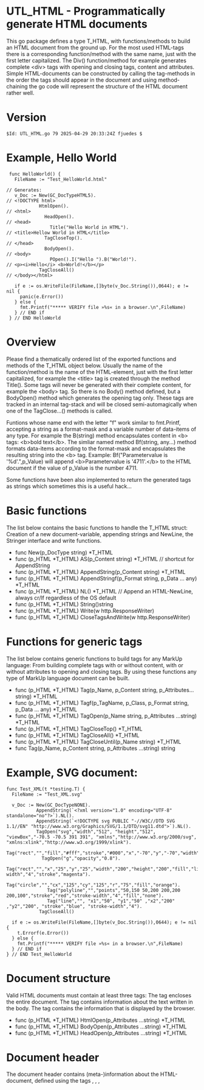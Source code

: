 # UTL_HTML - Programmatically generate HTML documents

This go package defines a type T_HTML, with functions/methods to build an HTML document from the ground up. For the most used HTML-tags there is a corresponding function/method with the same name, just with the first letter capitalized. The Div() function/method for example generates complete \<div\> tags with opening and closing tags, content and attributes. Simple HTML-documents can be constructed by calling the tag-methods in the order the tags should appear in the document and using method-chaining the go code will represent the structure of the HTML document rather well.

# Version
```$Id: UTL_HTML.go 79 2025-04-29 20:33:24Z fjuedes $```

# Example, Hello World
```
 func HelloWorld() {
   FileName := "Test_HelloWorld.html"                                                
                                                                                     // Generates:
   v_Doc := New(GC_DocTypeHTML5).                                                    // <!DOCTYPE html>
            HtmlOpen().                                                              // <html>
              HeadOpen().                                                            // <head>
                Title("Hello World in HTML").                                        // <title>Hellow World in HTML</title>
              TagCloseTop().                                                         // </head>
              BodyOpen().                                                            // <body>
                POpen().I("Hello ").B("World!").                                     // <p><i>Hello</i> <b>World!</b></p>
            TagCloseAll()                                                            // </body></html>
            
   if e := os.WriteFile(FileName,[]byte(v_Doc.String()),0644); e != nil {
     panic(e.Error())
   } else {
     fmt.Printf("***** VERIFY file »%s« in a browser.\n",FileName)
   } // END if
 } // END HelloWorld
```

# Overview
Please find a thematically ordered list of the exported functions and methods of the T_HTML object below. Usually the name of the function/method is the name of the HTML-element, just with the first letter capitalized, for example the \<title\> tag is created through the method Title(). Some tags will never be generated with their complete content, for example the \<body\> tag. So there is no Body() method defined, but a BodyOpen() method which generates the opening tag only. These tags are tracked in an internal tag-stack and will be closed semi-automagically when one of the TagClose...() methods is called. 

Funtions whose name end with the letter "f" work similar to fmt.Printf, accepting a string as a format-mask and a variable number of data-items of any type. For example the B(string) method encapsulates content in \<b\> tags: \<b\>bold text\</b\>. The simliar named method Bf(string, any...) method formats data-items according to the format-mask and encapsulates the resulting string into the \<b\> tag. Example: Bf("Parametervalue is '%d'.",p_Value) will append \<b\>Parametervalue is '4711'.\</b\> to the HTML document if the value of p_Value is the number 4711.

Some functions have been also implemented to return the generated tags as strings which sometimes this is a useful hack… 


# Basic functions
The list below contains the basic functions to handle the T_HTML struct: Creation of a new document-variable, appending strings and NewLine, the Stringer interface and write functions.
 - func New(p_DocType string) *T_HTML
 - func (p_HTML *T_HTML) AS(p_Content string) *T_HTML // shortcut for AppendString
 - func (p_HTML *T_HTML) AppendString(p_Content string) *T_HTML
 - func (p_HTML *T_HTML) AppendStringf(p_Format string, p_Data ... any) *T_HTML
 - func (p_HTML *T_HTML) NL() *T_HTML // Append an HTML-NewLine, always cr/lf regardless of the OS default
 - func (p_HTML *T_HTML) String()string
 - func (p_HTML *T_HTML) Write(w http.ResponseWriter)
 - func (p_HTML *T_HTML) CloseTagsAndWrite(w http.ResponseWriter)


# Functions for generic tags
The list below contains generic functions to build tags for any MarkUp language: From building complete tags with or without content, with or without attributes to opening and closing tags. 
By using these functions any type of MarkUp language document can be built.
 - func (p_HTML *T_HTML) Tag(p_Name, p_Content string, p_Attributes... string) *T_HTML
 - func (p_HTML *T_HTML) Tagf(p_TagName, p_Class, p_Format string, p_Data ... any) *T_HTML
 - func (p_HTML *T_HTML) TagOpen(p_Name string, p_Attributes ...string) *T_HTML
 - func (p_HTML *T_HTML) TagCloseTop() *T_HTML
 - func (p_HTML *T_HTML) TagCloseAll() *T_HTML
 - func (p_HTML *T_HTML) TagCloseUntil(p_Name string) *T_HTML
 - func Tag(p_Name, p_Content string, p_Attributes ...string) string

# Example, SVG document:
```
func Test_XML(t *testing.T) {
  FileName := "Test_XML.svg"

  v_Doc := New(GC_DocTypeNONE).
           AppendString(`<?xml version="1.0" encoding="UTF-8" standalone="no"?>`).NL().
           AppendString(`<!DOCTYPE svg PUBLIC "-//W3C//DTD SVG 1.1//EN" "http://www.w3.org/Graphics/SVG/1.1/DTD/svg11.dtd">`).NL().
           TagOpen("svg","width","512", "height","512", "viewBox","-70.5 -70.5 391 391", "xmlns","http://www.w3.org/2000/svg", "xmlns:xlink","http://www.w3.org/1999/xlink").
             Tag("rect","","fill","#fff","stroke","#000","x","-70","y","-70","width","390","height","390").
             TagOpen("g","opacity","0.8").
               Tag("rect","","x","25","y","25","width","200","height","200","fill","lime","stroke-width","4","stroke","magenta").
               Tag("circle","","cx","125","cy","125","r","75","fill","orange").
               Tag("polyline","","points","50,150 50,200 200,200 200,100","stroke","red","stroke-width","4","fill","none").
               Tag("line","", "x1","50", "y1","50" ,"x2","200" ,"y2","200", "stroke","blue", "stroke-width","4").
            TagCloseAll()

  if e := os.WriteFile(FileName,[]byte(v_Doc.String()),0644); e != nil {
    t.Errorf(e.Error())
  } else {
    fmt.Printf("***** VERIFY file »%s« in a browser.\n",FileName)
  } // END if
} // END Test_HelloWorld
```

# Document structure
Valid HTML documents must contain at least three tags: The <html>tag encloses the entire document. The <head> tag contains information about the text written in the body. The <body> tag contains the information that is displayed by the browser. 
 - func (p_HTML *T_HTML) HtmlOpen(p_Attributes ...string) *T_HTML
 - func (p_HTML *T_HTML) BodyOpen(p_Attributes ...string) *T_HTML
 - func (p_HTML *T_HTML) HeadOpen(p_Attributes ...string) *T_HTML

# Document header
The document header contains (meta-)information about the HTML-document, defined using the tags <base>, <link>, <meta>, <style> and <title>. - And yes, the <script> tag can still be used in HTML-document headers, but that's so 1990's… just don't do this anymore!
 - func (p_HTML *T_HTML) Base(p_Href, p_target string) *T_HTML 
 - func (p_HTML *T_HTML) Link(p_Rel, p_Type, p_URL string, p_Attributes ...string) *T_HTML
 - func (p_HTML *T_HTML) Meta(p_Attributes ...string) *T_HTML
 - func (p_HTML *T_HTML) Style(p_Content string, p_Attributes ...string) *T_HTML
 - func (p_HTML *T_HTML) Title(p_Content string, p_Attributes ...string) *T_HTML 

# Content structuring 
The list below contains basic tags to structure the document-content:
Headers, line breaks, horizontal rulers, paragraphs, divisions and inline-containers. 
 - func (p_HTML *T_HTML) Br(p_Attributes ...string) *T_HTML
 - func (p_HTML *T_HTML) Div(p_Content string, p_Attributes ...string) *T_HTML
 - func (p_HTML *T_HTML) DivOpen(p_Attributes ...string) *T_HTML
 - func (p_HTML *T_HTML) Header(p_Grade, p_Content string, p_Attributes ...string) *T_HTML
 - func (p_HTML *T_HTML) Hr(p_Attributes ...string) *T_HTML
 - func (p_HTML *T_HTML) P(p_Content string, p_Attributes ...string) *T_HTML
 - func (p_HTML *T_HTML) Pf(p_Class, p_Format string, p_Data ... any) *T_HTML
 - func (p_HTML *T_HTML) POpen(p_Attributes ...string) *T_HTML
 - func (p_HTML *T_HTML) Span(p_Content string, p_Attributes ...string) *T_HTML
 - func (p_HTML *T_HTML) Spanf(p_Class, p_Format string, p_Data ... any) *T_HTML {
 - func (p_HTML *T_HTML) SpanOpen(p_Attributes ...string) *T_HTML
 - func Span(p_Content string, p_Attributes ...string) string


# Basic content formatting
Below list contains direct formatting HTML tags in all four flavors, for example: B() and Bf() for the T_HTML Type and B() and Bf() returning a string. The use of these »ancient« formatting tags is controversial as formatting with CSS is more flexible and separates the data (HTML) from the presentation (CSS).
 - func (p_HTML *T_HTML) B(p_Content string) *T_HTML 
 - func (p_HTML *T_HTML) Bf(p_Class, p_Format string, p_Data... any) *T_HTML 
 - func (p_HTML *T_HTML) Em(p_Content string) *T_HTML 
 - func (p_HTML *T_HTML) Emf(p_Class, p_Format string, p_Data... any) *T_HTML
 - func (p_HTML *T_HTML) I(p_Content string) *T_HTML 
 - func (p_HTML *T_HTML) If(p_Class, p_Format string, p_Data... any) *T_HTML
 - func (p_HTML *T_HTML) Q(p_Content string) *T_HTML 
 - func (p_HTML *T_HTML) Qf(p_Class, p_Format string, p_Data... any) *T_HTML
 - func (p_HTML *T_HTML) S(p_Content string) *T_HTML 
 - func (p_HTML *T_HTML) Sf(p_Class, p_Format string, p_Data... any) *T_HTML
 - func (p_HTML *T_HTML) Strong(p_Content string) *T_HTML
 - func (p_HTML *T_HTML) Strongf(p_Class, p_Format string, p_Data... any) *T_HTML
 - func (p_HTML *T_HTML) Sub(p_Content string) *T_HTML
 - func (p_HTML *T_HTML) Subf(p_Class, p_Format string, p_Data... any) *T_HTML
 - func (p_HTML *T_HTML) Sup(p_Content string) *T_HTML
 - func (p_HTML *T_HTML) Supf(p_Class, p_Format string, p_Data... any) *T_HTML
 - func (p_HTML *T_HTML) U(p_Content string) *T_HTML 
 - func (p_HTML *T_HTML) Uf(p_Class, p_Format string, p_Data... any) *T_HTML
 - func B(p_Content string) string
 - func Bf(p_Class, p_Format string, p_Data... any) string 
 - func Em(p_Content string) string 
 - func Emf(p_Class, p_Format string, p_Data... any) string
 - func I(p_Content string) string
 - func If(p_Class, p_Format string, p_Data... any) string
 - func Q(p_Content string) string
 - func Qf(p_Class, p_Format string, p_Data... any) string
 - func S(p_Content string) string
 - func Sf(p_Class, p_Format string, p_Data... any) string
 - func Strong(p_Content string) string
 - func Strongf(p_Class, p_Format string, p_Data... any) string
 - func Sub(p_Content string) string
 - func Subf(p_Class, p_Format string, p_Data... any) string
 - func Sup(p_Content string) string
 - func Supf(p_Class, p_Format string, p_Data... any) string
 - func U(p_Content string) string
 - func Uf(p_Class, p_Format string, p_Data... any) string


# Forms [file: UTL_HTML_Form.go]
🚧 Currently under construction 🚧 TODO: More functions for other input-types
 - func (p_HTML *T_HTML) FormOpen(p_action, p_method string, p_Attributes ...string) *T_HTML
 - func (p_HTML *T_HTML) BoolField(p_name string, p_checked bool, p_Attributes ...string) *T_HTML
 - func (p_HTML *T_HTML) HiddenField(p_name, p_value string, p_Attributes... string ) *T_HTML
 - func (p_HTML *T_HTML) SubmitButton(p_name, p_label, p_value, p_Attributes ...string) *T_HTML
 - func (p_HTML *T_HTML) TextField(p_name, p_size, p_maxlen, p_value, p_Attributes ...string) *T_HTML
 - func BoolField(p_name string, p_checked bool, p_Attributes ...string) string
 - func SubmitButton(p_name, p_label, p_value, p_Attributes ...string) string
 - func TextField(p_name, p_size, p_maxlen, p_value, p_Attributes ...string) string
 - func (p_HTML *T_HTML) SelectMenu(p_FieldName, p_MenuClassName, p_ItemClassName, p_DefaultValue string, p_CompareFunc t_CompareFunc, p_MenuItems any, p_Attributes ...any) *T_HTML

# Lists [File: UTL_HTML_List.go]
🚧 Currently under construction 🚧 TODO: more functions for complex data-types
 - func (p_HTML *T_HTML) OlOpen(p_Attributes ...string) *T_HTML
 - func (p_HTML *T_HTML) UlOpen(p_Attributes ...string) *T_HTML
 - func (p_HTML *T_HTML) LiOpen(p_Attributes ...string) *T_HTML {
 - func (p_HTML *T_HTML) Li(p_Content string, p_Attributes ...string) *T_HTML
 - func (p_HTML *T_HTML) Lif(p_Class, p_Format string, p_Data ...any) *T_HTML


# Tables [File: UTL_HTML_Table.go]
Methods to support the creation of HTML-Tables, starting with static tables to the generation of header- and data-rows from structures, maps and slices.
 - func (p_HTML *T_HTML) TableOpen(p_Attributes ...string) *T_HTML
 - func (p_HTML *T_HTML) Caption(p_Content string, p_Attributes ...string) *T_HTML
 - func (p_HTML *T_HTML) Captionf(p_Format string, p_data ...any) *T_HTML
 - func (p_HTML *T_HTML) TheadOpen(p_Attributes ...string) *T_HTML
 - func (p_HTML *T_HTML) TbodyOpen(p_Attributes ...string) *T_HTML
 - func (p_HTML *T_HTML) TfootOpen(p_Attributes ...string) *T_HTML
 - func (p_HTML *T_HTML) Th(p_Content string, p_Attributes ...string) *T_HTML
 - func (p_HTML *T_HTML) Thf(p_Class, p_Content string, p_Data ...any) *T_HTML
 - func (p_HTML *T_HTML) ThOpen(p_Attributes ...string) *T_HTML
 - func (p_HTML *T_HTML) Td(p_Content string, p_Attributes ...string) *T_HTML
 - func (p_HTML *T_HTML) Tdf(p_Class, p_Content string, p_Data ...any) *T_HTML
 - func (p_HTML *T_HTML) TdOpen(p_Attributes ...string) *T_HTML
 - func (p_HTML *T_HTML) TrOpen(p_Attributes ...string) *T_HTML
 - func (p_HTML *T_HTML) TrTh(p_TrClass, p_ThClass string, p_DataItems ...any) *T_HTML
 - func (p_HTML *T_HTML) TrTd(p_TrClass, p_TdClass string, p_DataItems ...any) *T_HTML
 - func (p_HTML *T_HTML) TrThStruct(p_TrClass, p_ThClass, p_KeyColHeader string, p_DataItem any) *T_HTML
 - func (p_HTML *T_HTML) TrTdStruct(p_TrClass, p_TdClass, p_KeyColValue string, p_DataItem any) *T_HTML
 - func (p_HTML *T_HTML) TrTdMap(p_TrClass, p_TdClass string, p_CompareFunc t_CompareFunc, p_DataItems any) *T_HTML
 - func (p_HTML *T_HTML) TrTdSlice(p_TrClass, p_TdClass string, p_DataRows any) *T_HTML
 - func (p_HTML *T_HTML) TrThSqlRows(p_TrClass, p_ThClass string, p_DataRows *sql.Rows) *T_HTML
 - func (p_HTML *T_HTML) TrTdSqlRows(p_TrClass, p_TdClass string, p_DataRows *sql.Rows) *T_HTML

Example for a simple static table:
```
 v_Doc := New(GC_DocTypeHTML5).
          HtmlOpen().
            HeadOpen("id","4711").
              Base("/test/","_self").
              Meta("http-equiv","content-type","content","text/html; charset=UTF-8").
              Meta("name","viewport", "content","width=device-width, initial-scale=0.9").
              Link("stylesheet","text/css","static/Default.css").
              Link("stylesheet","text/css","static/Bookmarks.css").
              Title("TableTest").
            TagCloseUntil("head").
            BodyOpen().
              TableOpen("class","class4table").
                Captionf("class4caption","Static Table Test performed at %s.",time.Now().Format("2006-01-02T15:04:05")).
                TheadOpen().
                  TrTh("class4tr","class4th","Name","Age","City","Occupation").
                TagCloseTop(). // thead
                TbodyOpen().
                  TrTd("class4tr","class4td","Alice","28","Old York","Software Engineer").
                  TrTd("class4tr","class4td","Bob","42","Lost Angeles","Data Scientist").
                  TrTd("class4tr","class4td","Charlie","61","Charleston","Freelancer").
          TagCloseAll()
 fmt.Println(v_Doc)
```
 
The variable v_Doc contains the whole HTML document, which can be extracted as a string and, printed to an http.ResponseWriter for example.

Beyond just simple static tables there is a group of methods implemented that handle structs, maps and slices. The methods TrThStruct() and TrTdStruct() generate header- and data rows from structures. For example we have a simplified structure for stock symbols (i will explain the html struct-tags later):
```
 type t_TickerSymbol struct {
   Name       string   `html:"ColHeader='Full Name' HeaderClass='AdditionalHeaderClass'"`
   Type       string   `html:"DataClass='AdditionalDataClass'"`
   LastPrice  float32  `html:"Style='text-align: right; color: green;'"`
   LastVolume int      `html:"Style='text-align: right; color: blue;'"`
 } // END t_TickerSymbol 
```

To generate the table-header row the following snippet can be used:
```
 TableOpen("class","class4table").
   Captionf("class4caption",Caption,time.Now().Format("2006-01-02T15:04:05")).
   TheadOpen().
     TrThStruct("class4tr","class4th","Symbol",t_TickerSymbol{}).
   TagCloseTop().
   …
```
The method TrThStruct() takes CSS class-names for the <tr> and the <th> tag, one additional column-name (we see later for what that is being used) and an empty t_TickerSymbol to generate a <tr><th>…</th></tr> structure. No loop necessary!

Data-rows are handled by the method TrTDStruct(), for example:
```
   … 
   TbodyOpen().
     TrTdStruct("class4tr","class4td","YHOO",MyTickerSymbol).
   …
```

However that does not make much sense, as this takes care of only a single row of data. You will rarely use the TrTdStruct method directly, but it is used by the methods that handle entire maps and slices. If we have the following data:
```
 var TickerTable = map[string]t_TickerSymbol{
   "XOMO"  : {Name: "YieldMax XOM Option Income Strategy ETF", Type: "ETF", LastPrice: 14.48, LastVolume: 46165},
   "EURUSD": {Name: "Euro US Dollar", Type: "Currency", LastPrice: 1.0813},
   "TB91D" : {Name: "91 Day Treasury Bill", Type: "FixedIncome", LastPrice: 4.1900},
   "GSHRU" : {Name: "Gesher Acquisition Corp. II", Type: "IPO", LastPrice: 10.02,  LastVolume: 6324701},
   "EACAX" : {Name: "Eaton Vance California Municipal Opportunities Fund Class A", Type: "Mutual Fund", LastPrice: 10.99},
   "CNP"   : {Name: "CenterPoint Energy, Inc (Holding Co) Common Stock", Type: "Stock", LastPrice: 35.77, LastVolume: 8615303},
   "SPX"   : {Name: "S&P 500", Type: "Index", LastPrice: 5667.5600},
 }
```
The whole ticker-table can be generated with this code:
```
  …
  TableOpen("class","class4table").
    Captionf("class4caption",Caption,time.Now().Format("2006-01-02T15:04:05")).
    TheadOpen().
      TrThStruct("class4tr","class4th","Symbol",t_TickerSymbol{}).
    TagCloseTop().
    TbodyOpen().
      TrTdMap("class4tr","class4td",CmpAsc,TickerTable).
  …
```
See the full example in the file UTL_HTML_test as func Test_Table_MapStrStruct(t *testing.T).

The method TrThStruct accepts any struct-type and non-exported fields of the struct{} are skipped.

The method TrTdStruct accepts any struct-type and non-exported fields of the struct{} are skipped. Pointer fields are dereferenced and nil-values are replaced with "&nbsp;"

The method TrTdMap loops through all the keys of the map - sorted or unsorted - and generates the data-rows. This method can process the following types of maps:
 - map[KeyType]any → Table with two columns: Key, Value
 - map[KeyType]*any → Table with two columns: Key, Value
 - map[KeyType]struct{} → Table with one column for the map-key and one column per exported struct-field
 - map[KeyType]*struct{} → Table with one column for the map-key and one column per exported struct-field
 - map[KeyType][]any → Table with one column for the map-key and one column per slice element
 - map[KeyType][]*any → Table with one column for the map-key and one column per slice element

Keys and values are being converted into strings using fmt.Sprint, composite types will therefore be converted into strings according to their Stringer interface which might not be the desired result.

In a very similar way, the method TrTdSlice() is processes slices into table data-rows. The following slice-types are supported:
 - []any → one row with n columns
 - []*any → one row with n columns
 - []struct → Table with one column per struct-field
 - []*struct → Table with one column per struct-field
 - [][]any → two dimensional table
 - [][]*any → two dimensional table

Again, values are being converted into strings using fmt.Sprint, so composite types will be converted into strings according to their Stringer interface.

# The html struct-tag

Now finally, about the struct-tags in the example t_TickerSymbol structure: When you create your own data-structures, you can add additional information to each field of your structure to control how HTML is generated. The syntax of the html struct-tag:
 - `html:"Skip"`                         - Skip this field
 - `html:"ColHeader='HeaderText'"`       - Use 'Headertext' instead of field-name
 - `html:"HeaderClass='CSS class-name'"` - add class-name to <th> tag
 - `html:"DataClass='CSS class-name'"`   - add class-name to <td> tag
 - `html:"Style="CSS Declaration"`       - add style attribute to <th> or <td> tag

All combinations are supported, for example:
`html:"ColHeader='PrimaryKey'" HeaderClass='Centered' DataClass='Centered' Style='color: red;'`

The keywords "ColHeader", "HeaderClass", "DataClass", "Skip" and "Style" are case insensitive, the tag-name "html" is case-sensitive.

Please use the html struct-tag only as last resort: Remember the the »Separation of Concerns«:

- HTML serves as the structure of the content. It provides the semantic markup for the information being displayed on the web page.
- CSS is used for the presentation or design of the HTML elements. It controls how the elements are displayed in terms of layout, colors, fonts, and other visual aspects. 
- JavaScript is responsible for behavior and/or interactivity of the web page. It enables dynamic content updates, event handling, and user interactions.

Embedding style information into the HTML code violates this design philosophy!


# One more thing.

Usually data is stored in some back-end systems like relationbal Databases, organized in tables. UTL_HTML directly supports SQL rowsets; the following table is defined in the attached SQLite database:
```
 CREATE TABLE "DuckBreeds" (
     "Breed"         TEXT NOT NULL,
     "EggColor"      TEXT NOT NULL,
     "EggSize"       TEXT NOT NULL,
     "EggProduction" TEXT NOT NULL,
     "Class"         TEXT NOT NULL,
     "WeightRange"   TEXT NOT NULL,
     "Mothering"     TEXT NOT NULL,
     "Foraging"      TEXT NOT NULL,
     "Hardiness"     TEXT NOT NULL,
     "Personality"   TEXT NOT NULL,
     "Flying"        INTEGER NOT NULL,
     CONSTRAINT "pk_DuckBreeds" PRIMARY KEY("Breed")
 );
```

Only a few lines of code are necessary to display the content of this table as an HTM document:
```
 // Open Database
 dbh,err := sql.Open("sqlite","Ducks.sqlite3")
 if err != nil { panic(err) }
 defer dbh.Close()
 
 // Perform SQL-Query
 Rows,err := dbh.Query("SELECT * FROM DuckBreeds ORDER BY 1")
 if err != nil { panic(err) }
 defer Rows.Close()  
 
 // Generate HTML-Table
 v_Doc := New(GC_DocTypeHTML5).
          HtmlOpen().
            HeadOpen("id","0815").
              Base("/test/","_self").
              Meta("http-equiv","content-type","content","text/html; charset=UTF-8").
              Meta("name","viewport", "content","width=device-width, initial-scale=0.9").
              Link("stylesheet","text/css","static/Default.css").
              Link("stylesheet","text/css","static/Bookmarks.css").
              Title("TableTest").
            TagCloseUntil("head").
            BodyOpen().
              TableOpen("class","class4table").
                Captionf("class4caption",Caption,time.Now().Format("2006-01-02T15:04:05")).
                TheadOpen().
                  TrThSqlRows("class4tr","class4th",Rows).
                TagCloseTop().
                TbodyOpen().
                  TrTdSqlRows("class4tr","class4td",Rows).
          TagCloseAll()
```

The methods TrTHSqlRows and TrTdSqlRows retrieve the column-headers and the data-rows from the result-set of the query and generate the column-headers and the data-rows.

For more examples see the files: »UTL_HTML_*test.go«

# Conditional HTML generation
 - func (p_HTML *T_HTML) WHEN(p_Condition bool) *T_HTML 
 - func (p_HTML *T_HTML) OTHERWISE() *T_HTML
 - func (p_HTML *T_HTML) ENDWHEN() *T_HTML

# Example, conditional HTML:

The code snippet below generates an HTML form with an additional field when the username is "admin"
```
  ...
  BMAppHeader().
    BodyOpen("id","ToP").
      FormOpen("formaction",http.MethodPost,"class","FormArea").
        TableOpen("class","FormTable").
          Captionf("FormTableCaption","Add new Bookmar/Folder in %s",v_Parent.NamePath).
          HiddenField("p_FormName","AddForm").
          HiddenField("p_ParentID",strconv.Itoa(v_Parent.ObjectID)).
          TrOpen("class","FormTableRow").
            Td(UTL_HTML.Span("Name","FormPromptField"),"class","FormTableCell").
            Td(UTL_HTML.TextField("p_Name","50","150","","class","FormTextField"),"class","FormTableCell").
          TagCloseUntil("tr").
          TrOpen("class","FormTableRow").
            Td(UTL_HTML.Span("Description","FormPromptField"),"class","FormTableCell").
            Td(UTL_HTML.TextField("p_Description","50","1000","","class","FormTextField"),"class","FormTableCell").
          TagCloseUntil("tr").
          TrOpen("class","FormTableRow").
            Td(UTL_HTML.Span("URL","FormPromptField"),"class","FormTableCell").
            Td(UTL_HTML.TextField("p_URL","50","1000","","class","FormTextField"),"class","FormTableCell").
          TagCloseUntil("tr").
          TrOpen("class","FormTableRow").
            Td(UTL_HTML.Span("Keywords","FormPromptField"),"class","FormTableCell").
            Td(UTL_HTML.TextField("p_Keywords","50","1000","","class","FormTextField"),"class","FormTableCell").
          TagCloseUntil("tr").
          WHEN(User == BMAppDB.GC_UserAdmin). // admin can change ownership, so add the Owner field to the form 
            TrOpen("class","FormTableRow").
              Td(UTL_HTML.Span("Owner","FormPromptField"),"class","FormTableCell").
              Td(UTL_HTML.TextField("p_Owner","50","100",User,"class","FormTextField"),"class","FormTableCell").
            TagCloseUntil("tr").
          ENDWHEN().
          TrOpen("class","FormTableRow").
            Td(UTL_HTML.Span("Public","FormPromptField"),"class","FormTableCell").
            Td(UTL_HTML.BoolField("p_Public",true,"class","FormBoolField"),"class","FormTableCell").
          TagCloseUntil("tr").
          TrOpen("class","FormTableButtonRow").
            TdOpen("class","FormTableButtonCell","colspan","2").
              SubmitButton("p_Submit", "Cancel", "Cancel", "class","FormSubmitButton").
              SubmitButton("p_Submit", "Save", "Save", "class","FormSubmitButton").
    CloseTagsAndWrite(w)
```

# CGI functions

🚧 Under Construction 🚧 TODO: Move into new package UTL_CGI
 - func ReadReqParameter(r *http.Request) map[string]string


# Other Functions
 - func (p_HTML *T_HTML) A(p_Content, p_Href, p_Title string, p_Attributes ...string) *T_HTML
 - func (p_HTML *T_HTML) Af(p_Class, p_Href, p_Title, p_Format string, p_Data ...any) *T_HTML
 - func (p_HTML *T_HTML) Comment(p_Content string) *T_HTML
 - func (p_HTML *T_HTML) Commentf(p_Content string) *T_HTML
 - func CmpAsc(a,b reflect.Value) (Result int) 
 - func CmpDesc(a,b reflect.Value) (Result int) 
